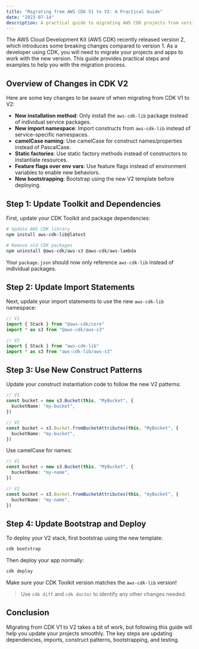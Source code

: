 ```yaml
---
title: "Migrating from AWS CDK V1 to V2: A Practical Guide"
date: "2023-07-14"
description: A practical guide to migrating AWS CDK projects from version 1 to 2 by updating dependencies, imports, construct patterns, bootstrapping, and validating changes.
---
```


The AWS Cloud Development Kit (AWS CDK) recently released version 2, which introduces some breaking changes compared to version 1. As a developer using CDK, you will need to migrate your projects and apps to work with the new version. This guide provides practical steps and examples to help you with the migration process.

## Overview of Changes in CDK V2

Here are some key changes to be aware of when migrating from CDK V1 to V2:

- **New installation method**: Only install the `aws-cdk-lib` package instead of individual service packages.
- **New import namespace**: Import constructs from `aws-cdk-lib` instead of service-specific namespaces.
- **camelCase naming**: Use camelCase for construct names/properties instead of PascalCase.
- **Static factories**: Use static factory methods instead of constructors to instantiate resources.
- **Feature flags over env vars**: Use feature flags instead of environment variables to enable new behaviors.
- **New bootstrapping**: Bootstrap using the new V2 template before deploying.

## Step 1: Update Toolkit and Dependencies

First, update your CDK Toolkit and package dependencies:

```bash
# Update AWS CDK library
npm install aws-cdk-lib@latest

# Remove old CDK packages
npm uninstall @aws-cdk/aws-s3 @aws-cdk/aws-lambda
```

Your `package.json` should now only reference `aws-cdk-lib` instead of individual packages.

## Step 2: Update Import Statements

Next, update your import statements to use the new `aws-cdk-lib` namespace:

```ts
// V1
import { Stack } from "@aws-cdk/core"
import * as s3 from "@aws-cdk/aws-s3"

// V2
import { Stack } from "aws-cdk-lib"
import * as s3 from "aws-cdk-lib/aws-s3"
```

## Step 3: Use New Construct Patterns

Update your construct instantiation code to follow the new V2 patterns:

```ts
// V1
const bucket = new s3.Bucket(this, "MyBucket", {
  bucketName: "my-bucket",
})

// V2
const bucket = s3.Bucket.fromBucketAttributes(this, "MyBucket", {
  bucketName: "my-bucket",
})
```

Use camelCase for names:

```ts
// V1
const bucket = new s3.Bucket(this, "MyBucket", {
  bucketName: "my-name",
})

// V2
const bucket = s3.Bucket.fromBucketAttributes(this, "myBucket", {
  bucketName: "my-name",
})
```

## Step 4: Update Bootstrap and Deploy

To deploy your V2 stack, first bootstrap using the new template:

```bash
cdk bootstrap
```

Then deploy your app normally:

```bash
cdk deploy
```

Make sure your CDK Toolkit version matches the `aws-cdk-lib` version!

> Use `cdk diff` and `cdk doctor` to identify any other changes needed.

## Conclusion

Migrating from CDK V1 to V2 takes a bit of work, but following this guide will help you update your projects smoothly. The key steps are updating dependencies, imports, construct patterns, bootstrapping, and testing.

